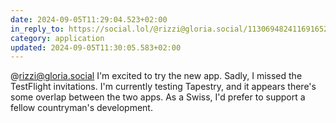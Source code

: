 ```yaml
---
date: 2024-09-05T11:29:04.523+02:00
in_reply_to: https://social.lol/@rizzi@gloria.social/113069482411691652
category: application
updated: 2024-09-05T11:30:05.583+02:00
---
```


@rizzi@gloria.social I'm excited to try the new app. Sadly, I missed the TestFlight invitations. I'm currently testing Tapestry, and it appears there's some overlap between the two apps. As a Swiss, I'd prefer to support a fellow countryman's development.
